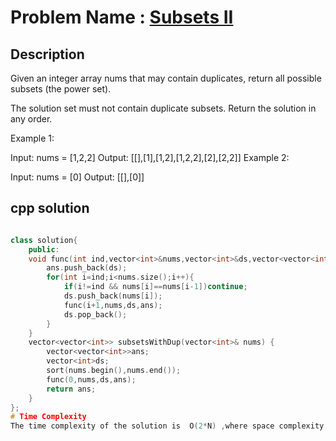 # Problem Name : [Subsets II](https://leetcode.com/problems/subsets-ii/description/)

## Description
Given an integer array nums that may contain duplicates, return all possible 
subsets
 (the power set).

The solution set must not contain duplicate subsets. Return the solution in any order.

 

Example 1:

Input: nums = [1,2,2]
Output: [[],[1],[1,2],[1,2,2],[2],[2,2]]
Example 2:

Input: nums = [0]
Output: [[],[0]]



## cpp solution
```cpp

class solution{
    public:
    void func(int ind,vector<int>&nums,vector<int>&ds,vector<vector<int>>&ans){
        ans.push_back(ds);
        for(int i=ind;i<nums.size();i++){
            if(i!=ind && nums[i]==nums[i-1])continue;
            ds.push_back(nums[i]);
            func(i+1,nums,ds,ans);
            ds.pop_back();
        }
    }
    vector<vector<int>> subsetsWithDup(vector<int>& nums) {
        vector<vector<int>>ans;
        vector<int>ds;
        sort(nums.begin(),nums.end());
        func(0,nums,ds,ans);
        return ans;
    }
};
# Time Complexity 
The time complexity of the solution is  O(2*N) ,where space complexity is O(2*N).














